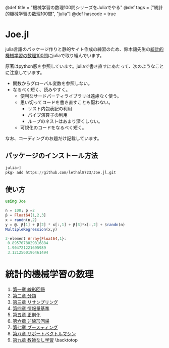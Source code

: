 @def title = "機械学習の数理100問シリーズをJuliaでやる"
@def tags = ["統計的機械学習の数理100問", "julia"]
@def hascode = true 

# Joe.jl
julia言語のパッケージ作りと静的サイト作成の練習のため、鈴木讓先生の[統計的機械学習の数理100問](https://www.kyoritsu-pub.co.jp/series/214/)にjuliaで取り組んでいます。

原著はpython版を参照しています。juliaで書き直すにあたって、次のようなことに注意しています。

- 関数からグローバル変数を参照しない。
- なるべく短く、読みやすく。
    - 便利なサードパーティライブラリは遠慮なく使う。
    - 思い切ってコードを書き直すことも厭わない。
        - リスト内包表記の利用
        - パイプ演算子の利用
        - ループのネストはあまり深くしない。 
    - 可視化のコードをなるべく短く。

なお、コーディングのお題だけ記載しています。

## パッケージのインストール方法
```julia
julia>]
pkg> add https://github.com/lethal8723/Joe.jl.git
```
## 使い方

```julia
using Joe

n = 100; p =2
β = Float64[1,2,3]
x = randn(n,2)
y = @. β[1] + β[2] * x[:,1] + β[3]*x[:,2] + $randn(n)
MultipleRegression(x,y)

3-element Array{Float64,1}:
 0.8957078029816884
 1.904721221695989
 3.1212560196461494
```

# 統計的機械学習の数理

1. [第一章 線形回帰](/StatisticalML/chap1/)
2. [第二章 分類](/StatisticalML/chap2/)
3. [第三章 リサンプリング](/StatisticalML/chap3/)
4. [第四章 情報量基準](/StatisticalML/chap4/)
5. [第五章 正則化]()
6. [第六章 非線形回帰]()
7. [第七章 ブースティング]()
8. [第八章 サポートベクトルマシン]()
9. [第九章 教師なし学習]()
\backtotop